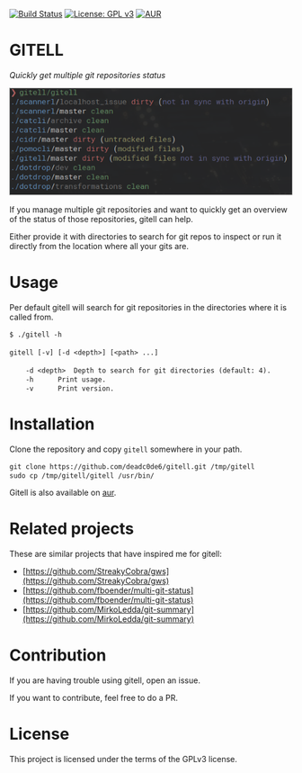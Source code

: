 [![Build Status](https://travis-ci.org/deadc0de6/gitell.svg?branch=master)](https://travis-ci.org/deadc0de6/gitell)
[![License: GPL v3](https://img.shields.io/badge/License-GPL%20v3-blue.svg)](http://www.gnu.org/licenses/gpl-3.0)
[![AUR](https://img.shields.io/aur/version/gitell-git.svg)](https://aur.archlinux.org/packages/gitell-git)

# GITELL

*Quickly get multiple git repositories status*

![](screenshots/screenshot2.png "gitell")

If you manage multiple git repositories and want to quickly get
an overview of the status of those repositories, gitell can help.

Either provide it with directories to search for git repos to
inspect or run it directly from the location where all
your gits are.

# Usage

Per default gitell will search for git repositories in the
directories where it is called from.

```
$ ./gitell -h

gitell [-v] [-d <depth>] [<path> ...]

	-d <depth> 	Depth to search for git directories (default: 4).
	-h		Print usage.
	-v		Print version.
```

# Installation

Clone the repository and copy `gitell` somewhere in your path.

```
git clone https://github.com/deadc0de6/gitell.git /tmp/gitell
sudo cp /tmp/gitell/gitell /usr/bin/
```

Gitell is also available on [aur](https://aur.archlinux.org/packages/gitell-git/).

# Related projects

These are similar projects that have inspired me for gitell:

* [https://github.com/StreakyCobra/gws](https://github.com/StreakyCobra/gws)
* [https://github.com/fboender/multi-git-status](https://github.com/fboender/multi-git-status)
* [https://github.com/MirkoLedda/git-summary](https://github.com/MirkoLedda/git-summary)

# Contribution

If you are having trouble using gitell, open an issue.

If you want to contribute, feel free to do a PR.

# License

This project is licensed under the terms of the GPLv3 license.
